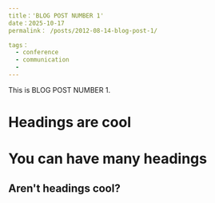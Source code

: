 ```yaml
---
title：'BLOG POST NUMBER 1'
date：2025-10-17
permalink： /posts/2012-08-14-blog-post-1/

tags：
  - conference
  - communication
  - 
---
```


This is BLOG POST NUMBER 1.

Headings are cool
======

You can have many headings
======

Aren't headings cool?
------
